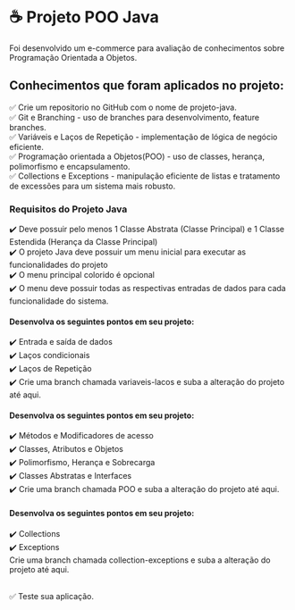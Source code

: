 <h1>☕ Projeto POO Java</h1>
Foi desenvolvido um e-commerce para avaliação de conhecimentos sobre Programação Orientada a Objetos.

<h2>Conhecimentos que foram aplicados no projeto:</h2>
✅ Crie um repositorio no GitHub com o nome de projeto-java.</br>
✅ Git e Branching - uso de branches para desenvolvimento, feature branches.</br>
✅ Variáveis e Laços de Repetição - implementação de lógica de negócio eficiente.</br>
✅ Programação orientada a Objetos(POO) - uso de classes, herança, polimorfismo e encapsulamento.</br>
✅ Collections e Exceptions - manipulação eficiente de listas e tratamento de excessões para um sistema mais robusto.

<h3>Requisitos do Projeto Java</h3>
✔️ Deve possuir pelo menos 1 Classe Abstrata (Classe Principal) e 1 Classe Estendida (Herança da Classe Principal)</br>
✔️ O projeto Java deve possuir um menu inicial para executar as funcionalidades do projeto</br>
✔️ O menu principal colorido é opcional</br>
✔️ O menu deve possuir todas as respectivas entradas de dados para cada funcionalidade do sistema.

<h4>Desenvolva os seguintes pontos em seu projeto:</h4>
✔️ Entrada e saída de dados</br>
✔️ Laços condicionais</br>
✔️ Laços de Repetição</br>
✔️ Crie uma branch chamada variaveis-lacos e suba a alteração do projeto até aqui.

<h4>Desenvolva os seguintes pontos em seu projeto:</h4>
✔️  Métodos e Modificadores de acesso</br>
✔️ Classes, Atributos e Objetos</br>
✔️ Polimorfismo, Herança e Sobrecarga</br>
✔️ Classes Abstratas e Interfaces</br>
✔️ Crie uma branch chamada POO e suba a alteração do projeto até aqui.

<h4>Desenvolva os seguintes pontos em seu projeto:</h4>
✔️ Collections</br>
✔️ Exceptions</br>
Crie uma branch chamada collection-exceptions e suba a alteração do projeto até aqui.</br></br>

✅ Teste sua aplicação.






